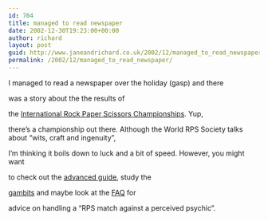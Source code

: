 ```yaml
---
id: 704
title: managed to read newspaper
date: 2002-12-30T19:23:00+00:00
author: richard
layout: post
guid: http://www.janeandrichard.co.uk/2002/12/managed_to_read_newspaper
permalink: /2002/12/managed_to_read_newspaper/
---
```

I managed to read a newspaper over the holiday (gasp) and there
  
was a story about the the results of
   
the [International Rock Paper Scissors Championships](http://www.worldrps.com/champpr2.html). Yup,
   
there&#8217;s a championship out there. Although the World RPS Society talks about &#8220;wits, craft and ingenuity&#8221;,
  
I&#8217;m thinking it boils down to luck and a bit of speed. However, you might want
  
to check out the [advanced guide](http://www.worldrps.com/advanced.html), study the
   
[gambits](http://www.worldrps.com/gambits.html) and maybe look at the [FAQ](http://www.worldrps.com/faq.html) for
  
advice on handling a &#8220;RPS match against a perceived psychic&#8221;.